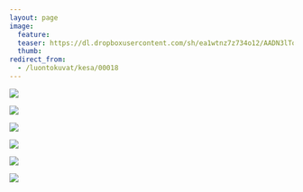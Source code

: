 ```yaml
---
layout: page
image:
  feature:
  teaser: https://dl.dropboxusercontent.com/sh/ea1wtnz7z734o12/AADN3lTod4W3eMBmkpDttuLIa/luontokuvat/kes%C3%A4/2/DSC27575-245px.jpg
  thumb:
redirect_from:
  - /luontokuvat/kesa/00018
---
```


[![](https://dl.dropboxusercontent.com/sh/ea1wtnz7z734o12/AAB3Cw8kBIdZxXXTUFTOnBa8a/luontokuvat/kes%C3%A4/2/DSC27563-800px.jpg)](https://dl.dropboxusercontent.com/sh/ea1wtnz7z734o12/AACA5fboPZxgHIifyGlo68v7a/luontokuvat/kes%C3%A4/2/DSC27563.jpg)

[![](https://dl.dropboxusercontent.com/sh/ea1wtnz7z734o12/AAC6cbCz-utguJIAUCktxq1ca/luontokuvat/kes%C3%A4/2/DSC27569-800px.jpg)](https://dl.dropboxusercontent.com/sh/ea1wtnz7z734o12/AAAWjOKM_b8l520UiJXora_ba/luontokuvat/kes%C3%A4/2/DSC27569.jpg)

[![](https://dl.dropboxusercontent.com/sh/ea1wtnz7z734o12/AACKQHGYxMlBDS1VAt_hupx-a/luontokuvat/kes%C3%A4/2/DSC27572-800px.jpg)](https://dl.dropboxusercontent.com/sh/ea1wtnz7z734o12/AAAuuMuxm47vTEjtgYJ1t0O8a/luontokuvat/kes%C3%A4/2/DSC27572.jpg)

[![](https://dl.dropboxusercontent.com/sh/ea1wtnz7z734o12/AACWm7z0pKY-nmN-InXcx0Uua/luontokuvat/kes%C3%A4/2/DSC27575-800px.jpg)](https://dl.dropboxusercontent.com/sh/ea1wtnz7z734o12/AABZNyfcVNxu6D0EZi8zeeT6a/luontokuvat/kes%C3%A4/2/DSC27575.jpg)

[![](https://dl.dropboxusercontent.com/sh/ea1wtnz7z734o12/AADApIW56PC5obvup0iECc-ra/luontokuvat/kes%C3%A4/2/DSC27589-800px.jpg)](https://dl.dropboxusercontent.com/sh/ea1wtnz7z734o12/AABdA5hdB0mDrxQ4LWK9zk3-a/luontokuvat/kes%C3%A4/2/DSC27589.jpg)

[![](https://dl.dropboxusercontent.com/sh/ea1wtnz7z734o12/AACgdeF576to3ChVKQfIOlFoa/luontokuvat/kes%C3%A4/2/DSC27597-800px.jpg)](https://dl.dropboxusercontent.com/sh/ea1wtnz7z734o12/AABSSRhT8fjiV2kPlic44Caja/luontokuvat/kes%C3%A4/2/DSC27597.jpg)
